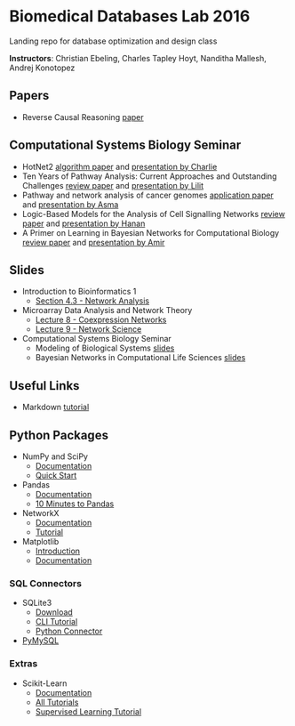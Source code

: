 # Biomedical Databases Lab 2016

Landing repo for database optimization and design class

**Instructors**: Christian Ebeling, Charles Tapley Hoyt, Nanditha Mallesh, Andrej Konotopez

## Papers

- Reverse Causal Reasoning [paper](http://www.ncbi.nlm.nih.gov/pubmed/24266983)

## Computational Systems Biology Seminar

- HotNet2 [algorithm paper](http://doi.org/10.1038/ng.3168) and [presentation by Charlie](https://docs.google.com/presentation/d/1Jkn3CMpCMublFPLR85SW_0ZAWqxAn7L5eLtEg6Tw-Fw/edit?usp=sharing)
- Ten Years of Pathway Analysis: Current Approaches and Outstanding Challenges [review paper](http://dx.doi.org/10.1371/journal.pcbi.1002375) and [presentation by Lilit]()
- Pathway and network analysis of cancer genomes [application paper](http://doi.org/10.1038/nmeth.3440) and [presentation by Asma]()
- Logic-Based Models for the Analysis of Cell Signalling Networks [review paper](http://doi.org/10.1021/bi902202q) and [presentation by Hanan]()
- A Primer on Learning in Bayesian Networks for Computational Biology [review paper](http://dx.doi.org/10.1371/journal.pcbi.0030129) and [presentation by Amir]()


## Slides

- Introduction to Bioinformatics 1
  - [Section 4.3 - Network Analysis](https://github.com/cthoyt/notebooks/raw/master/bit/bi1/Bioinformatics%20Full.pdf)
- Microarray Data Analysis and Network Theory 
  - [Lecture 8 - Coexpression Networks](https://github.com/cthoyt/notebooks/raw/master/bit/mada/Lecture2015MADA08.pdf)
  - [Lecture 9 - Network Science](https://github.com/cthoyt/notebooks/raw/master/bit/mada/Lecture2015MADA09.pdf)
- Computational Systems Biology Seminar
  - Modeling of Biological Systems [slides](https://raw.githubusercontent.com/bit-lsi/bug-free-eureka/resources/ModelingOfBiologicalSystems.pdf)
  - Bayesian Networks in Computational Life Sciences [slides](https://raw.githubusercontent.com/bit-lsi/bug-free-eureka/resources/BayesianNetworksInComputationalLifeScience.pdf)

## Useful Links

- Markdown [tutorial](https://github.com/adam-p/markdown-here/wiki/Markdown-Cheatsheet)

## Python Packages

- NumPy and SciPy
  - [Documentation](http://docs.scipy.org/doc/)
  - [Quick Start](https://docs.scipy.org/doc/numpy-dev/user/quickstart.html)
- Pandas
  - [Documentation](http://pandas.pydata.org/pandas-docs/stable/)
  - [10 Minutes to Pandas](http://pandas.pydata.org/pandas-docs/stable/10min.html)
- NetworkX
  - [Documentation](https://networkx.readthedocs.io/en/stable/) 
  - [Tutorial](https://networkx.github.io/documentation/networkx-1.10/tutorial/tutorial.html)
- Matplotlib
  - [Introduction](http://matplotlib.org/)
  - [Documentation](http://matplotlib.org/contents.html)

### SQL Connectors

- SQLite3
    - [Download](https://www.sqlite.org/download.html)
    - [CLI Tutorial](https://www.sqlite.org/cli.html)
    - [Python Connector](https://docs.python.org/3.5/library/sqlite3.html)
- [PyMySQL](http://pymysql.readthedocs.io/en/latest/)


### Extras

- Scikit-Learn
  - [Documentation](http://scikit-learn.org/stable/)
  - [All Tutorials](http://scikit-learn.org/stable/tutorial/)
  - [Supervised Learning Tutorial](http://scikit-learn.org/stable/tutorial/statistical_inference/supervised_learning.html)
